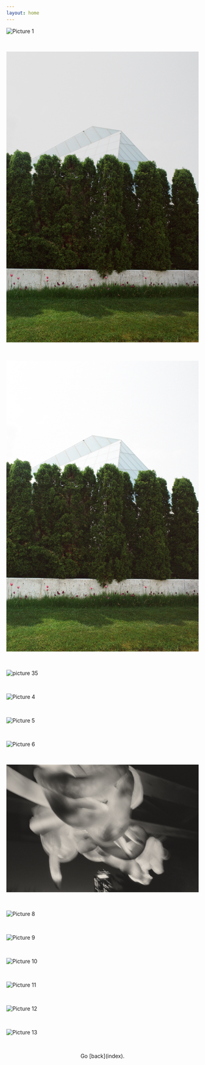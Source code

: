 ```yaml
---
layout: home
---
```


![Picture 1](./picture1.jpg)

&nbsp;

![Picture 2](./picture2.jpg)

&nbsp;

![Picture 3](./picture3.jpg)

&nbsp;

![picture 35](./picture35.jpg)

&nbsp;

![Picture 4](./picture4.jpg)

&nbsp;

![Picture 5](./picture5.jpg)

&nbsp;

![Picture 6](./picture6.jpg)

&nbsp;

![Picture 7](./picture7.jpg)

&nbsp;

![Picture 8](./picture8.jpg)

&nbsp;

![Picture 9](./picture9.jpg)

&nbsp;

![Picture 10](./picture10.jpg)

&nbsp;

![Picture 11](./picture11.jpg)

&nbsp;

![Picture 12](./picture12.jpg)

&nbsp;

![Picture 13](./picture13.jpg)

&nbsp;

<p align= "center">Go [back](index).</p>
